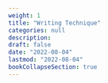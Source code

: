 ```yaml
---
weight: 1
title: "Writing Technique"
categories: null
description: 
draft: false
date: "2022-08-04"
lastmod: "2022-08-04"
bookCollapseSection: true
---
```


